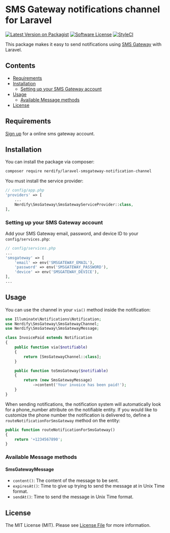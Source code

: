 # SMS Gateway notifications channel for Laravel

[![Latest Version on Packagist](https://img.shields.io/packagist/v/nerdify/laravel-smsgateway-notification-channel.svg?style=flat-square)](https://packagist.org/packages/nerdify/laravel-smsgateway-notification-channel)
[![Software License](https://img.shields.io/badge/license-MIT-brightgreen.svg?style=flat-square)](LICENSE.md)
[![StyleCI](https://styleci.io/repos/73677449/shield)](https://styleci.io/repos/73677449)

This package makes it easy to send notifications using [SMS Gateway](https://smsgateway.me/sms-api-documentation/getting-started) with Laravel.

## Contents

- [Requirements](#requirements)
- [Installation](#installation)
	- [Setting up your SMS Gateway account](#setting-up-your-sms-gateway-account)
- [Usage](#usage)
	- [Available Message methods](#available-message-methods)
- [License](#license)

## Requirements
[Sign up](https://smsgateway.me/admin/users/login#signup) for a online sms gateway account.

## Installation

You can install the package via composer:

``` bash
composer require nerdify/laravel-smsgateway-notification-channel
```

You must install the service provider:

```php
// config/app.php
'providers' => [
    ...
    Nerdify\SmsGateway\SmsGatewayServiceProvider::class,
],
```

### Setting up your SMS Gateway account

Add your SMS Gateway email, password, and device ID to your `config/services.php`:

```php
// config/services.php
...
'smsgateway' => [
    'email' => env('SMSGATEWAY_EMAIL'),
    'password' => env('SMSGATEWAY_PASSWORD'),
    'device' => env('SMSGATEWAY_DEVICE'),
],
...
```

## Usage

You can use the channel in your `via()` method inside the notification:

``` php
use Illuminate\Notifications\Notification;
use Nerdify\SmsGateway\SmsGatewayChannel;
use Nerdify\SmsGateway\SmsGatewayMessage;

class InvoicePaid extends Notification
{
    public function via($notifiable)
    {
        return [SmsGatewayChannel::class];
    }

    public function toSmsGateway($notifiable)
    {
        return (new SmsGatewayMessage)
            ->content('Your invoice has been paid!');
    }
}
```

When sending notifications, the notification system will automatically look for a phone_number attribute on the notifiable entity. If you would like to customize the phone number the notification is delivered to, define a `routeNotificationForSmsGateway` method on the entity:

```php
public function routeNotificationForSmsGateway()
{
    return '+1234567890';
}
```

### Available Message methods

#### SmsGatewayMessage

- `content()`: The content of the message to be sent.
- `expiresAt()`: Time to give up trying to send the message at in Unix Time format.
- `sendAt()`: Time to send the message in Unix Time format.

## License

The MIT License (MIT). Please see [License File](LICENSE) for more information.
